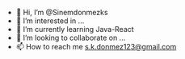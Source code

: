 - 👋 Hi, I’m @Sinemdonmezks
- 👀 I’m interested in ...
- 🌱 I’m currently learning Java-React
- 💞️ I’m looking to collaborate on ...
- 📫 How to reach me s.k.donmez123@gmail.com


